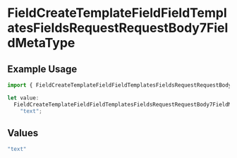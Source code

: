 # FieldCreateTemplateFieldFieldTemplatesFieldsRequestRequestBody7FieldMetaType

## Example Usage

```typescript
import { FieldCreateTemplateFieldFieldTemplatesFieldsRequestRequestBody7FieldMetaType } from "@documenso/sdk-typescript/models/operations";

let value:
  FieldCreateTemplateFieldFieldTemplatesFieldsRequestRequestBody7FieldMetaType =
    "text";
```

## Values

```typescript
"text"
```